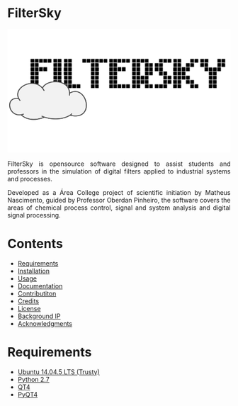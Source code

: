 # FilterSky

<div align="center"><img src="https://github.com/matheusns/FilterSky/blob/master/images/filter_logo.png"></div> 


<p align="justify">
FilterSky is opensource software designed to assist students and professors in the simulation of digital filters applied to industrial systems and processes.</p>

<p align="justify">
Developed as a Área College project of scientific initiation by Matheus Nascimento, guided by Professor Oberdan Pinheiro, the software covers the areas of chemical process control, signal and system analysis and digital signal processing.</p>

# Contents

  * [Requirements](#Requirements)
  * [Installation](#instala%C3%A7%C3%A3o)
  * [Usage ](#uso)
  * [Documentation](#documentação)
  * [Contributiton](#contribuicoes)
  * [Credits](#creditos)
  * [License](#licenciamento)
  * [Background IP](#background-ip)
  * [Acknowledgments](#acknowledgments)

# Requirements 

  * [Ubuntu 14.04.5 LTS (Trusty)](http://releases.ubuntu.com/14.04/) 
  * [Python 2.7](https://www.python.org/download/releases/2.7/) 
  * [QT4](https://www1.qt.io/download-open-source/)
  * [PyQT4](https://pypi.python.org/pypi/PyQt4)
